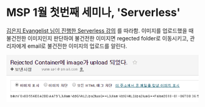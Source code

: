 # MSP 1월 첫번째 세미나, 'Serverless'

[김은지 Evangelist 님이 진행한 Serverless 강의](https://github.com/angie4u/AzureFunctions) 를 따라함.
이미지를 업로드했을 때 불건전한 이미지인지 판단하여 불건전한 이미지면 regected folder로 이동시키고, 관리자에게 email로 불건전한 이미지의 업로드를 알린다.

![alert mail 예시](https://github.com/yunmap/msp_serverless/blob/master/album/alert_mail.PNG)